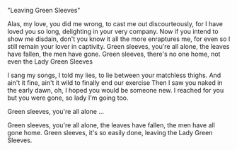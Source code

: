 "Leaving Green Sleeves"

Alas, my love, you did me wrong,
to cast me out discourteously,
for I have loved you so long,
delighting in your very company.
Now if you intend to show me disdain,
don't you know it all the more enraptures me,
for even so I still remain your lover in captivity.
Green sleeves, you're all alone,
the leaves have fallen, the men have gone.
Green sleeves, there's no one home,
not even the Lady Green Sleeves

I sang my songs, I told my lies,
to lie between your matchless thighs.
And ain't it fine, ain't it wild
to finally end our exercise
Then I saw you naked in the early dawn,
oh, I hoped you would be someone new.
I reached for you but you were gone,
so lady I'm going too.

Green sleeves, you're all alone ...

Green sleeves, you're all alone,
the leaves have fallen, the men have all gone home.
Green sleeves, it's so easily done,
leaving the Lady Green Sleeves.
